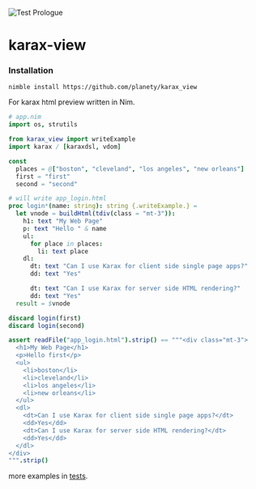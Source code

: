![Test Prologue](https://github.com/planety/karax_view/workflows/Test%20Prologue/badge.svg)

# karax-view

### Installation

```text
nimble install https://github.com/planety/karax_view
```

For karax html preview written in Nim.

```nim
# app.nim
import os, strutils

from karax_view import writeExample
import karax / [karaxdsl, vdom]

const 
  places = @["boston", "cleveland", "los angeles", "new orleans"] 
  first = "first"
  second = "second"

# will write app_login.html
proc login*(name: string): string {.writeExample.} =
  let vnode = buildHtml(tdiv(class = "mt-3")):
    h1: text "My Web Page"
    p: text "Hello " & name
    ul:
      for place in places:
        li: text place
    dl:
      dt: text "Can I use Karax for client side single page apps?"
      dd: text "Yes"

      dt: text "Can I use Karax for server side HTML rendering?"
      dd: text "Yes"
  result = $vnode

discard login(first)
discard login(second)

assert readFile("app_login.html").strip() == """<div class="mt-3">
  <h1>My Web Page</h1>
  <p>Hello first</p>
  <ul>
    <li>boston</li>
    <li>cleveland</li>
    <li>los angeles</li>
    <li>new orleans</li>
  </ul>
  <dl>
    <dt>Can I use Karax for client side single page apps?</dt>
    <dd>Yes</dd>
    <dt>Can I use Karax for server side HTML rendering?</dt>
    <dd>Yes</dd>
  </dl>
</div>
""".strip()
```

more examples in [tests](https://github.com/planety/karax_view/blob/master/tests/test.nim).

